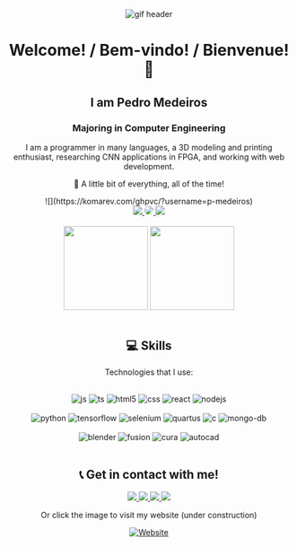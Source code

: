<!-- Greetings message -->
<div align="center">
  <img src="https://i.ibb.co/4PTwcv5/YQgT.gif" alt="gif header">
  <h1>Welcome! / Bem-vindo! / Bienvenue! 👋</h1>
  <h2>I am Pedro Medeiros</h2>
  <h3>Majoring in Computer Engineering</h3>
  <p>I am a programmer in many languages, a 3D modeling and printing enthusiast, researching CNN applications in FPGA, and working with web development.</p>
  <p>🔭 A little bit of everything, all of the time!</p>
</div>

<!-- GitHub Profile Views -->
<div align="center">
  ![](https://komarev.com/ghpvc/?username=p-medeiros)
</div>

<!-- Contact Links -->
<div align="center">
  <a href="mailto:pmfa2805@gmail.com">
    <img src="https://img.shields.io/badge/-Gmail-%23333?style=for-the-badge&logo=gmail&logoColor=white" target="_blank">
  </a>
  <a href="https://www.linkedin.com/in/pedromedeirosf/" target="_blank">
    <img src="https://img.shields.io/badge/-LinkedIn-%230077B5?style=for-the-badge&logo=linkedin&logoColor=white" style="border-radius: 30px" target="_blank">
  </a>
  <a href="https://www.thingiverse.com/p_medeiros07/designs" target="_blank">
    <img src="https://img.shields.io/badge/-Thingiverse-%2333AADD?style=for-the-badge&logo=thingiverse&logoColor=white" target="_blank">
  </a>
</div>

<!-- GitHub Stats -->
<br>
<div align="center">
  <img height="150em" src="https://github-readme-stats.vercel.app/api?username=p-medeiros&show_icons=true&theme=transparent&count_private=true" />
  <img height="150em" src="https://github-readme-stats.vercel.app/api/top-langs/?username=p-medeiros&theme=transparent&count_private=true&layout=compact"/>
</div>
<br/>

<!-- Skills Section -->
<div align="center">
  <h2>💻 Skills</h2>
  <p>Technologies that I use:</p>
</div>
<br/>

<!-- Technologies display -->
<div align="center">
  <img src="https://img.shields.io/badge/JavaScript-F7DF1E?style=for-the-badge&logo=javascript&logoColor=black" alt="js" />
  <img src="https://img.shields.io/badge/TypeScript-007ACC?style=for-the-badge&logo=typescript&logoColor=white" alt="ts" />
  <img src="https://img.shields.io/badge/HTML5-E34F26?style=for-the-badge&logo=html5&logoColor=white" alt="html5" />
  <img src="https://img.shields.io/badge/CSS3-1572B6?style=for-the-badge&logo=css3&logoColor=white" alt="css" />
  <img src="https://img.shields.io/badge/React-20232A?style=for-the-badge&logo=react&logoColor=61DAFB" alt="react" />
  <img src="https://img.shields.io/badge/Node.js-43853D?style=for-the-badge&logo=node.js&logoColor=white" alt="nodejs" />
</div>
<br/>

<div align="center">
  <img src="https://img.shields.io/badge/Python-3776AB?style=for-the-badge&logo=python&logoColor=white" alt="python" />
  <img src="https://img.shields.io/badge/TensorFlow-FF6F00?style=for-the-badge&logo=tensorflow&logoColor=white" alt="tensorflow" />
  <img src="https://img.shields.io/badge/Selenium-43B02A?style=for-the-badge&logo=selenium&logoColor=white" alt="selenium" />
  <img src="https://img.shields.io/badge/Intel_Quartus-0071C5?style=for-the-badge&logo=intel&logoColor=white" alt="quartus" />
  <img src="https://img.shields.io/badge/C-00599C?style=for-the-badge&logo=c&logoColor=white" alt="c" />
  <img src="https://img.shields.io/badge/MongoDB-4EA94B?style=for-the-badge&logo=mongodb&logoColor=white" alt="mongo-db" />
</div>
<br/>

<div align="center">
  <img src="https://img.shields.io/badge/Blender-F5792A?style=for-the-badge&logo=blender&logoColor=white" alt="blender" />
  <img src="https://img.shields.io/badge/Fusion_360-0064C4?style=for-the-badge&logo=autodesk&logoColor=white" alt="fusion" />
  <img src="https://img.shields.io/badge/Cura-FF7300?style=for-the-badge&logo=cura&logoColor=white" alt="cura" />
  <img src="https://img.shields.io/badge/AutoCAD-0076C0?style=for-the-badge&logo=autodesk&logoColor=white" alt="autocad" />
</div>
<br/>

<!-- Contact Section -->
<div align="center">
  <h2>📞 Get in contact with me!</h2>
  <a href="https://github.com/p-medeiros">
    <img src="https://img.shields.io/badge/-Github-000?style=flat-square&logo=Github&logoColor=white" />
  </a>
  <a href="https://www.linkedin.com/in/pedromedeirosf/" target="_blank">
    <img src="https://img.shields.io/badge/-LinkedIn-blue?style=flat-square&logo=Linkedin&logoColor=white" />
  </a>
  <a href="https://api.whatsapp.com/send?phone=YOUR_PHONE_NUMBER&text=Hello!" target="_blank">
    <img src="https://img.shields.io/badge/-Whatsapp-4CA143?style=flat-square&labelColor=4CA143&logo=whatsapp&logoColor=white" />
  </a>
  <a href="mailto:pmfa2805@gmail.com">
    <img src="https://img.shields.io/badge/-Gmail-c14438?style=flat-square&logo=Gmail&logoColor=white" />
  </a>
</div>

<div align="center">
  <p>Or click the image to visit my website (under construction)</p>
  <a href="https://site-guilherme-barreto.vercel.app/">
    <img src="https://i.ibb.co/QQz1fcB/Reactlogopequeno.png" alt="Website">
  </a>
</div>
